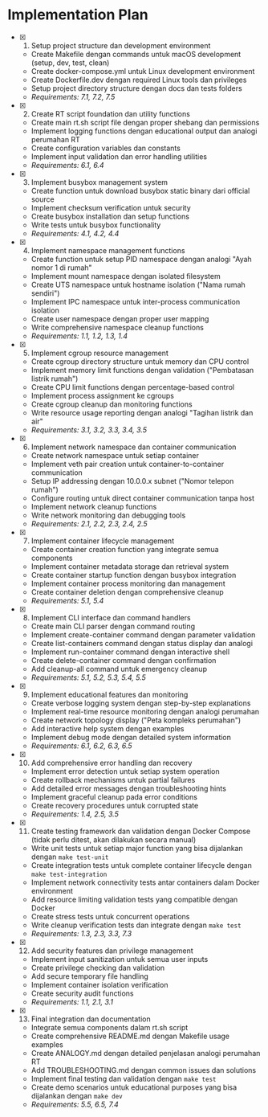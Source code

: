 # Implementation Plan

- [x] 1. Setup project structure dan development environment
  - Create Makefile dengan commands untuk macOS development (setup, dev, test, clean)
  - Create docker-compose.yml untuk Linux development environment
  - Create Dockerfile.dev dengan required Linux tools dan privileges
  - Setup project directory structure dengan docs dan tests folders
  - _Requirements: 7.1, 7.2, 7.5_

- [x] 2. Create RT script foundation dan utility functions
  - Create main rt.sh script file dengan proper shebang dan permissions
  - Implement logging functions dengan educational output dan analogi perumahan RT
  - Create configuration variables dan constants
  - Implement input validation dan error handling utilities
  - _Requirements: 6.1, 6.4_

- [x] 3. Implement busybox management system
  - Create function untuk download busybox static binary dari official source
  - Implement checksum verification untuk security
  - Create busybox installation dan setup functions
  - Write tests untuk busybox functionality
  - _Requirements: 4.1, 4.2, 4.4_

- [x] 4. Implement namespace management functions
  - Create function untuk setup PID namespace dengan analogi "Ayah nomor 1 di rumah"
  - Implement mount namespace dengan isolated filesystem
  - Create UTS namespace untuk hostname isolation ("Nama rumah sendiri")
  - Implement IPC namespace untuk inter-process communication isolation
  - Create user namespace dengan proper user mapping
  - Write comprehensive namespace cleanup functions
  - _Requirements: 1.1, 1.2, 1.3, 1.4_

- [x] 5. Implement cgroup resource management
  - Create cgroup directory structure untuk memory dan CPU control
  - Implement memory limit functions dengan validation ("Pembatasan listrik rumah")
  - Create CPU limit functions dengan percentage-based control
  - Implement process assignment ke cgroups
  - Create cgroup cleanup dan monitoring functions
  - Write resource usage reporting dengan analogi "Tagihan listrik dan air"
  - _Requirements: 3.1, 3.2, 3.3, 3.4, 3.5_

- [x] 6. Implement network namespace dan container communication
  - Create network namespace untuk setiap container
  - Implement veth pair creation untuk container-to-container communication
  - Setup IP addressing dengan 10.0.0.x subnet ("Nomor telepon rumah")
  - Configure routing untuk direct container communication tanpa host
  - Implement network cleanup functions
  - Write network monitoring dan debugging tools
  - _Requirements: 2.1, 2.2, 2.3, 2.4, 2.5_

- [x] 7. Implement container lifecycle management
  - Create container creation function yang integrate semua components
  - Implement container metadata storage dan retrieval system
  - Create container startup function dengan busybox integration
  - Implement container process monitoring dan management
  - Create container deletion dengan comprehensive cleanup
  - _Requirements: 5.1, 5.4_

- [x] 8. Implement CLI interface dan command handlers
  - Create main CLI parser dengan command routing
  - Implement create-container command dengan parameter validation
  - Create list-containers command dengan status display dan analogi
  - Implement run-container command dengan interactive shell
  - Create delete-container command dengan confirmation
  - Add cleanup-all command untuk emergency cleanup
  - _Requirements: 5.1, 5.2, 5.3, 5.4, 5.5_

- [x] 9. Implement educational features dan monitoring
  - Create verbose logging system dengan step-by-step explanations
  - Implement real-time resource monitoring dengan analogi perumahan
  - Create network topology display ("Peta kompleks perumahan")
  - Add interactive help system dengan examples
  - Implement debug mode dengan detailed system information
  - _Requirements: 6.1, 6.2, 6.3, 6.5_

- [x] 10. Add comprehensive error handling dan recovery
  - Implement error detection untuk setiap system operation
  - Create rollback mechanisms untuk partial failures
  - Add detailed error messages dengan troubleshooting hints
  - Implement graceful cleanup pada error conditions
  - Create recovery procedures untuk corrupted state
  - _Requirements: 1.4, 2.5, 3.5_

- [x] 11. Create testing framework dan validation dengan Docker Compose (tidak perlu ditest, akan dilakukan secara manual)
  - Write unit tests untuk setiap major function yang bisa dijalankan dengan `make test-unit`
  - Create integration tests untuk complete container lifecycle dengan `make test-integration`
  - Implement network connectivity tests antar containers dalam Docker environment
  - Add resource limiting validation tests yang compatible dengan Docker
  - Create stress tests untuk concurrent operations
  - Write cleanup verification tests dan integrate dengan `make test`
  - _Requirements: 1.3, 2.3, 3.3, 7.3_

- [x] 12. Add security features dan privilege management
  - Implement input sanitization untuk semua user inputs
  - Create privilege checking dan validation
  - Add secure temporary file handling
  - Implement container isolation verification
  - Create security audit functions
  - _Requirements: 1.1, 2.1, 3.1_

- [x] 13. Final integration dan documentation
  - Integrate semua components dalam rt.sh script
  - Create comprehensive README.md dengan Makefile usage examples
  - Create ANALOGY.md dengan detailed penjelasan analogi perumahan RT
  - Add TROUBLESHOOTING.md dengan common issues dan solutions
  - Implement final testing dan validation dengan `make test`
  - Create demo scenarios untuk educational purposes yang bisa dijalankan dengan `make dev`
  - _Requirements: 5.5, 6.5, 7.4_